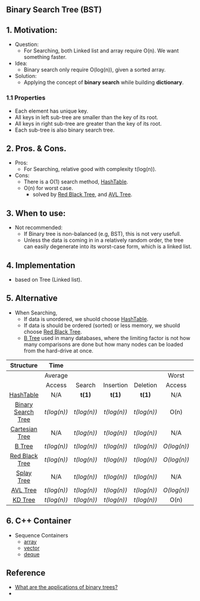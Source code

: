 ## Binary Search Tree (BST)
## 1. Motivation: 
- Question:
    - For Searching, both Linked list and array require O(n). We want something faster.
- Idea:
    - Binary search only require O(log(n)), given a sorted array.
- Solution: 
    - Applying the concept of **binary search** while building **dictionary**.

### 1.1 Properties
- Each element has unique key.
- All keys in left sub-tree are smaller than the key of its root. 
- All keys in right sub-tree are greater than the key of its root. 
- Each sub-tree is also binary search tree.

## 2. Pros. & Cons.
- Pros: 
    - For Searching, relative good with complexity t(log(n)).
- Cons:
    - There is a O(1) search method, [HashTable](../ch8_Hash/8_2_Hashtable.md).
    - O(n) for worst case.
        - solved by [Red Black Tree](../ch10_HigPerformancyBinarySearchTree/10_3_RedBlackTree.md), and [AVL Tree](../ch10_HigPerformancyBinarySearchTree/10_2_AVL_Tree.md).
    

## 3. When to use:
- Not recommended: 
    - If Binary tree is non-balanced (e.g, BST), this is not very usefull.
    - Unless the data is coming in in a relatively random order, the tree can easily degenerate into its worst-case form, which is a linked list.


## 4. Implementation
- based on Tree (Linked list).

## 5. Alternative
- When Searching, 
    - If data is unordered, we shuold choose [HashTable](../ch8_Hash/8_2_Hashtable.md).
    - If data is should be ordered (sorted) or less memory, we shuold choose [Red Black Tree](../ch10_HigPerformancyBinarySearchTree/10_3_RedBlackTree.md).
    - [B Tree](../ch11_MultipathSearchTree/11_2_B_Tree.md) used in many databases, where the limiting factor is not how many comparisons are done but how many nodes can be loaded from the hard-drive at once.

Structure |**Time**| | | | | | | |**Space**
:-----:|:-----:|:-----:|:-----:|:-----:|:-----:|:-----:|:-----:|:-----:|:-----:
 ||Average| | | |Worst| | | |Worst
 ||Access|Search|Insertion|Deletion|Access|Search|Insertion|Deletion|-
[HashTable](../1_DataStructure/ch8_Hash/8_2_Hashtable.md)|N/A|**t(1)**|**t(1)**|**t(1)**|N/A|O(n)|O(n)|O(n)|O(n)
[Binary Search Tree](../1_DataStructure/ch5_Tree/5_7_BST.md)|*t(log(n))*|*t(log(n))*|*t(log(n))*|*t(log(n))*|O(n)|O(n)|O(n)|O(n)|O(n)
[Cartesian Tree](../1_DataStructureOthers/CartesianTree.md)|N/A|*t(log(n))*|*t(log(n))*|*t(log(n))*|N/A|O(n)|O(n)|O(n)|O(n)
[B Tree](../1_DataStructure/ch11_MultipathSearchTree/11_2_B_Tree.md)|*t(log(n))*|*t(log(n))*|*t(log(n))*|*t(log(n))*|*O(log(n))*|*O(log(n))*|*O(log(n))*|*O(log(n))*|O(n)
[Red Black Tree](../1_DataStructure/ch10_HigPerformancyBinarySearchTree/10_3_RedBlackTree.md)|*t(log(n))*|*t(log(n))*|*t(log(n))*|*t(log(n))*|*O(log(n))*|*O(log(n))*|*O(log(n))*|*O(log(n))*|O(n)
[Splay Tree](../1_DataStructure/ch10_HigPerformancyBinarySearchTree/10_4_SplayTree.md)|N/A|*t(log(n))*|*t(log(n))*|*t(log(n))*|N/A|*O(log(n))*|*O(log(n))*|*O(log(n))*|O(n)
[AVL Tree](../1_DataStructure/ch10_HigPerformancyBinarySearchTree/10_2_AVL_Tree.md)|*t(log(n))*|*t(log(n))*|*t(log(n))*|*t(log(n))*|*O(log(n))*|*O(log(n))*|*O(log(n))*|*O(log(n))*|O(n)
[KD Tree](../1_DataStructure/Others/KD_Tree.md)|*t(log(n))*|*t(log(n))*|*t(log(n))*|*t(log(n))*|O(n)|O(n)|O(n)|O(n)|O(n)


## 6. C++ Container
- Sequence Containers
    - [array](../2_Containers/array/array.md)
    - [vector](../2_Containers/vector/vector.md)
    - [deque](../2_Containers/deque/deque.md)

## Reference
- [What are the applications of binary trees?](https://stackoverflow.com/questions/2130416/what-are-the-applications-of-binary-trees)
- 